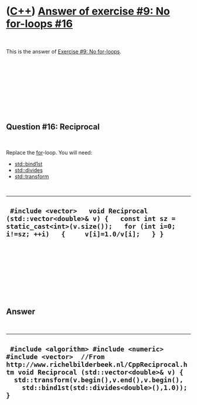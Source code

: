 



 

 

 

 

 

([C++](Cpp.md)) [Answer of exercise \#9: No for-loops \#16](CppExerciseNoForLoopsAnswer16.md)
===============================================================================================

 

This is the answer of [Exercise \#9: No
for-loops](CppExerciseNoForLoops.md).

 

 

 

 

 

Question \#16: Reciprocal
-------------------------

 

Replace the [for](CppFor.md)-loop. You will need:

-   [std::bind1st](CppBind1st.md)
-   [std::divides](CppDivides.md)
-   [std::transform](CppTransform.md)

 

  -------------------------------------------------------------------------------------------------------------------------------------------------------------------------
  ` #include <vector>   void Reciprocal (std::vector<double>& v) {   const int sz = static_cast<int>(v.size());   for (int i=0; i!=sz; ++i)   {     v[i]=1.0/v[i];   } }`
  -------------------------------------------------------------------------------------------------------------------------------------------------------------------------

 

 

 

 

 

Answer
------

 

  -----------------------------------------------------------------------------------------------------------------------------------------------------------------------------------------------------------------------------------------------------------------
  ` #include <algorithm> #include <numeric> #include <vector>  //From http://www.richelbilderbeek.nl/CppReciprocal.htm void Reciprocal (std::vector<double>& v) {   std::transform(v.begin(),v.end(),v.begin(),     std::bind1st(std::divides<double>(),1.0)); }`
  -----------------------------------------------------------------------------------------------------------------------------------------------------------------------------------------------------------------------------------------------------------------

 

 

 

 

 





 



